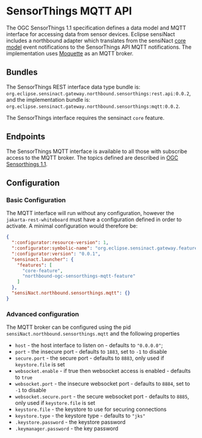 # SensorThings MQTT API

The OGC SensorThings 1.1 specification defines a data model and MQTT interface for accessing data from sensor devices. Eclipse sensiNact includes a northbound adapter which translates from the sensiNact [core model](../../core/models/CoreModel.md) event notifications to the SensorThings API MQTT notifications. The implementation uses [Moquette](https://github.com/moquette-io/moquette) as an MQTT broker.

## Bundles

 The SensorThings REST interface data type bundle is: `org.eclipse.sensinact.gateway.northbound.sensorthings:rest.api:0.0.2`, and the implementation bundle is: `org.eclipse.sensinact.gateway.northbound.sensorthings:mqtt:0.0.2`.

 The SensorThings interface requires the sensinact `core` feature.

## Endpoints

The SensorThings MQTT interface is available to all those with subscribe access to the MQTT broker. The topics defined are described in [OGC Sensorthings 1.1](https://docs.ogc.org/is/18-088/18-088.html#receive-mqtt-subscribe).

## Configuration

### Basic Configuration

The MQTT interface will run without any configuration, however the `jakarta-rest-whiteboard` must have a configuration defined in order to activate. A minimal configuration would therefore be:

```json
{
  ":configurator:resource-version": 1,
  ":configurator:symbolic-name": "org.eclipse.sensinact.gateway.feature.northbound.mqtt.example",
  ":configurator:version": "0.0.1",
  "sensinact.launcher": {
    "features": [
      "core-feature",
      "northbound-ogc-sensorthings-mqtt-feature"
    ]
  },
  "sensiNact.northbound.sensorthings.mqtt": {}
}
```
### Advanced configuration

 The MQTT broker can be configured using the pid `sensiNact.northbound.sensorthings.mqtt` and the following properties

 * `host` - the host interface to listen on - defaults to `"0.0.0.0"`;
 * `port` - the insecure port - defaults to `1883`, set to `-1` to disable
 * `secure.port` - the secure port - defaults to `8883`, only used if `keystore.file` is set
 * `websocket.enable` - if true then websocket access is enabled - defaults to `true`
 * `websocket.port` - the insecure websocket port - defaults to `8884`, set to `-1` to disable
 * `websocket.secure.port` - the secure websocket port - defaults to `8885`, only used if `keystore.file` is set
 * `keystore.file` - the keystore to use for securing connections
 * `keystore.type` - the keystore type - defaults to `"jks"`
 * `.keystore.password` - the keystore password
 * `.keymanager.password` - the key password


